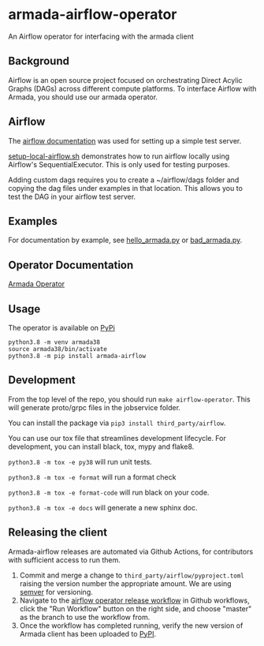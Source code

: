 # armada-airflow-operator

An Airflow operator for interfacing with the armada client

## Background

Airflow is an open source project focused on orchestrating Direct Acylic Graphs (DAGs) across different compute platforms.  To interface Airflow with Armada, you should use our armada operator.

## Airflow

The [airflow documentation](https://airflow.apache.org/) was used for setting up a simple test server.  

[setup-local-airflow.sh](./setup-local-airflow.sh) demonstrates how to run airflow locally using Airflow's SequentialExecutor.  This is only used for testing purposes.

Adding custom dags requires you to create a ~/airflow/dags folder and copying the dag files under examples in that location.  This allows you to test the DAG in your airflow test server.

## Examples

For documentation by example, see [hello_armada.py](./examples/hello_armada.py) or [bad_armada.py](./examples/bad_armada.py).

## Operator Documentation

[Armada Operator](../../docs/python_airflow_operator.md)

## Usage

The operator is available on [PyPi](https://pypi.org/project/armada-airflow/)

```
python3.8 -m venv armada38
source armada38/bin/activate
python3.8 -m pip install armada-airflow
```

## Development

From the top level of the repo, you should run `make airflow-operator`.  This will generate proto/grpc files in the jobservice folder.

You can install the package via `pip3 install third_party/airflow`. 

You can use our tox file that streamlines development lifecycle.  For development, you can install black, tox, mypy and flake8.

`python3.8 -m tox -e py38` will run unit tests.

`python3.8 -m tox -e format` will run a format check

`python3.8 -m tox -e format-code` will run black on your code.

`python3.8 -m tox -e docs` will generate a new sphinx doc.

## Releasing the client
Armada-airflow releases are automated via Github Actions, for contributors with sufficient access to run them.

1) Commit and merge a change to `third_party/airflow/pyproject.toml` raising the version number the appropriate amount. We are 
   using [semver](https://semver.org/) for versioning.
2) Navigate to the [airflow operator release workflow](https://github.com/G-Research/armada/actions/workflows/airflow-operator-release-to-pypi.yml)
   in Github workflows, click the "Run Workflow" button on the right side, and choose "master" as the branch to use the
   workflow from.
3) Once the workflow has completed running, verify the new version of Armada client has been uploaded to
   [PyPI](https://pypi.org/project/armada-airflow/).




